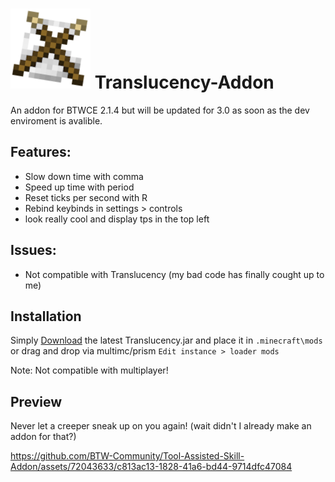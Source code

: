 # ![logo](https://github.com/BTW-Community/Tool-Assisted-Skill-Addon/blob/main/src/main/resources/TAS/icon.png) Translucency-Addon
An addon for BTWCE 2.1.4 but will be updated for 3.0 as soon as the dev enviroment is avalible.

## Features:
- Slow down time with comma
- Speed up time with period
- Reset ticks per second with R
- Rebind keybinds in settings > controls
- look really cool and display tps in the top left

## Issues:
- Not compatible with Translucency (my bad code has finally cought up to me)
 
## Installation
Simply [Download](https://github.com/BTW-Community/Tool-Assisted-Skill-Addon/releases/) the latest Translucency.jar and place it in ``.minecraft\mods`` or drag and drop via multimc/prism ``Edit instance > loader mods``

Note: Not compatible with multiplayer!

## Preview
Never let a creeper sneak up on you again! (wait didn't I already make an addon for that?)

https://github.com/BTW-Community/Tool-Assisted-Skill-Addon/assets/72043633/c813ac13-1828-41a6-bd44-9714dfc47084

